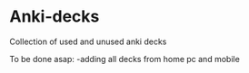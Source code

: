 # Anki-decks
Collection of used and unused anki decks

To be done asap:
-adding all decks from home pc and mobile